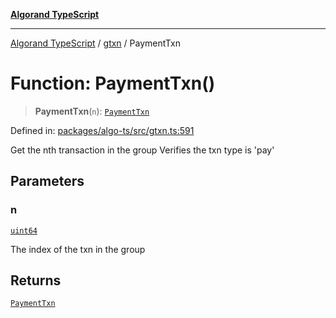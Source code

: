[**Algorand TypeScript**](../../README.md)

***

[Algorand TypeScript](../../modules.md) / [gtxn](../README.md) / PaymentTxn

# Function: PaymentTxn()

> **PaymentTxn**(`n`): [`PaymentTxn`](../interfaces/PaymentTxn.md)

Defined in: [packages/algo-ts/src/gtxn.ts:591](https://github.com/algorandfoundation/puya-ts/blob/main/packages/algo-ts/src/gtxn.ts#L591)

Get the nth transaction in the group
Verifies the txn type is 'pay'

## Parameters

### n

[`uint64`](../../index/type-aliases/uint64.md)

The index of the txn in the group

## Returns

[`PaymentTxn`](../interfaces/PaymentTxn.md)
